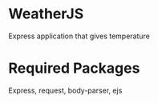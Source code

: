# WeatherJS
Express application that gives temperature

# Required Packages
Express, request, body-parser, ejs
